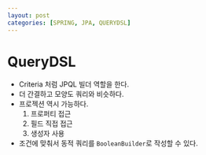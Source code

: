 ```yaml
---
layout: post
categories: [SPRING, JPA, QUERYDSL]
---
```


# QueryDSL

- Criteria 처럼 JPQL 빌더 역할을 한다.
- 더 간결하고 모양도 쿼리와 비슷하다.
- 프로젝션 역시 가능하다.
  1. 프로퍼티 접근
  2. 필드 직접 접근
  3. 생성자 사용
- 조건에 맞춰서 동적 쿼리를 `BooleanBuilder`로 작성할 수 있다.